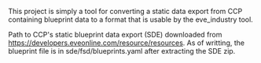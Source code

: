 This project is simply a tool for converting a static data export from CCP
containing blueprint data to a format that is usable by the eve_industry tool.

Path to CCP's static blueprint data export (SDE) downloaded from
https://developers.eveonline.com/resource/resources.
As of writting, the blueprint file is in sde/fsd/blueprints.yaml
after extracting the SDE zip.

